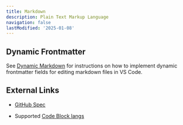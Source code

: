 ```yaml
---
title: Markdown
description: Plain Text Markup Language
navigation: false
lastModified: '2025-01-08'
---
```


## Dynamic Frontmatter

See [Dynamic Markdown](/docs-pub/devy/tooling/vscode/dynamic-markdown) for instructions on how to implement dynamic frontmatter fields for editing markdown files in VS Code.

## External Links

- [GitHub Spec](https://github.github.com/gfm/)

- Supported [Code Block langs](https://github.com/jincheng9/markdown_supported_languages)
